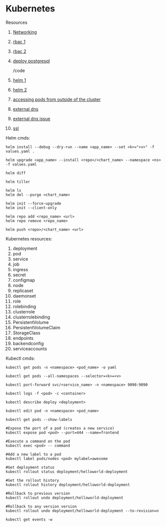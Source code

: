 # Kubernetes

Resources

1. [Networking](https://sookocheff.com/post/kubernetes/understanding-kubernetes-networking-model/)
2. [rbac 1](https://medium.com/@lestrrat/configuring-rbac-for-your-kubernetes-service-accounts-c348b64eb242)
3. [rbac 2](https://medium.com/uptime-99/making-sense-of-kubernetes-rbac-and-iam-roles-on-gke-914131b01922)
4. [deploy postgresql](https://severalnines.com/blog/using-kubernetes-deploy-postgresql)

    /code

5. [helm 1](https://www.nclouds.com/blog/simplify-kubernetes-deployments-with-helm-part-1/)
6. [helm 2](https://www.nclouds.com/blog/simplify-kubernetes-deployments-helm-part-2/)
7. [accessing pods from outside of the cluster](http://alesnosek.com/blog/2017/02/14/accessing-kubernetes-pods-from-outside-of-the-cluster/)
8. [external dns](https://medium.com/@marekbartik/google-kubernetes-engine-with-external-dns-on-cloudflare-provider-24beb2a6b8fc)
9. [external dns issue](https://github.com/kubernetes-incubator/external-dns/issues/262)
10. [ssl](https://docs.bitnami.com/kubernetes/how-to/secure-kubernetes-services-with-ingress-tls-letsencrypt/)

Helm cmds:

    helm install --debug --dry-run --name <app_name> --set <k>="<v>" -f values.yaml .
    
    helm upgrade <app_name> --install <repo>/<chart_name> --namespace <ns> -f values.yaml
    
    helm diff
    
    helm tiller
    
    helm ls
    helm del --purge <chart_name>
    
    helm init --force-upgrade
    helm init --client-only
    
    helm repo add <repo_name> <url>
    helm repo remove <repo_name>
    
    helm push <repo>/<chart_name> <url>

Kubernetes resources:

1. deployment
2. pod
3. service
4. job
5. ingress
6. secret
7. configmap
8. node
9. replicaset
10. daemonset
11. role
12. rolebinding
13. clusterrole
14. clusterrolebinding
15. PersistentVolume
16. PersistentVolumeClaim
17. StorageClass
18. endpoints
19. backendconfig
20. serviceaccounts

Kubectl cmds:

    kubectl get pods -n <namespace> <pod_name> -o yaml
    
    kubectl get pods --all-namespaces --selector=<k>=<v>
    
    kubectl port-forward svc/<service_name> -n <namespace> 9090:9090
    
    kubectl logs -f <pod> -c <container>
    
    kubectl describe deploy <deployment>
    
    kubectl edit pod -n <namespace> <pod_name>
    
    kubectl get pods --show-labels
    
    #Expose the port of a pod (creates a new service)
    kubectl expose pod <pod> --port=444 --name=frontend            
    
    #Execute a command on the pod
    kubectl exec <pod> -- command
    
    #Add a new label to a pod
    kubectl label pods/nodes <pod> mylabel=awesome  
    
    #Get deployment status
    kubectl rollout status deployment/helloworld-deployment     
    
    #Get the rollout history
    kubectl rollout history deployment/helloworld-deployment      
    
    #Rollback to previous version
    kubectl rollout undo deployment/helloworld-deployment  
    
    #Rollback to any version version       
    kubectl rollout undo deployment/helloworld-deployment --to-revision=n

    kubectl get events -w
